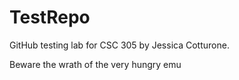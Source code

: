 # TestRepo
GitHub testing lab for CSC 305 by Jessica Cotturone.

Beware the wrath of the very hungry emu
